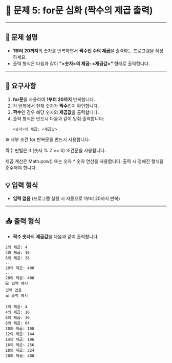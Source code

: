 # 📘 문제 5: for문 심화 (짝수의 제곱 출력)

---

## 📝 **문제 설명**
- **1부터 20까지**의 숫자를 반복하면서 **짝수인 수의 제곱**을 출력하는 프로그램을 작성하세요.
- 출력 형식은 다음과 같이 **"<숫자>의 제곱: <제곱값>"** 형태로 출력합니다.

---

## 🎯 **요구사항**
1. **for문**을 사용하여 **1부터 20까지** 반복합니다.
2. 각 반복에서 현재 숫자가 **짝수**인지 확인합니다.
3. **짝수**인 경우 해당 숫자의 **제곱값**을 출력합니다.
4. 출력 형식은 반드시 다음과 같이 맞춰 출력합니다:
   ```plaintext
   <숫자>의 제곱: <제곱값>
⚙️ 세부 조건
for 반복문을 반드시 사용합니다.

짝수 판별은 if (숫자 % 2 == 0) 조건문을 사용합니다.

제곱 계산은 Math.pow() 또는 숫자 * 숫자 연산을 사용합니다.
출력 시 정해진 형식을 준수해야 합니다.


## 💡 **입력 형식**
- **입력 없음** (프로그램 실행 시 자동으로 1부터 20까지 반복)

---

## 📤 **출력 형식**
- **짝수 숫자**의 **제곱값**을 다음과 같이 출력합니다:
```plaintext
2의 제곱: 4
4의 제곱: 16
6의 제곱: 36
...
20의 제곱: 400
...
20의 제곱: 400
💻 입력 예시
입력 없음
📊 출력 예시

2의 제곱: 4
4의 제곱: 16
6의 제곱: 36
8의 제곱: 64
10의 제곱: 100
12의 제곱: 144
14의 제곱: 196
16의 제곱: 256
18의 제곱: 324
20의 제곱: 400